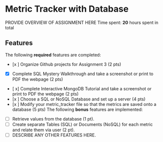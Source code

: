 # Metric Tracker with Database
PROVIDE OVERVIEW OF ASSIGNMENT HERE
Time spent: **20** hours spent in total
## Features
The following **required** features are completed:
- [x ] Organize Github projects for Assignment 3 (2 pts)
- [x] Complete SQL Mystery Walkthrough and take a screenshot or print to PDF the
webpage (2 pts)
- [ x] Complete Interactive MongoDB Tutorial and take a screenshot or print to PDF
the webpage (2 pts)
- [x ] Choose a SQL or NoSQL Database and set up a server (4 pts)
- [x ] Modify your metric_tracker file so that the metrics are saved onto a database
(5 pts)
The following **bonus** features are implemented:
- [ ] Retrieve values from the database (1 pt).
- [ ] Create separate Tables (SQL) or Documents (NoSQL) for each metric and relate
them via user (2 pt).
- [ ] DESCRIBE ANY OTHER FEATURES HERE.

